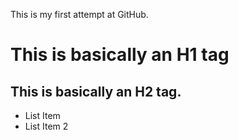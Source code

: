 This is my first attempt at GitHub.

# This is basically an H1 tag

## This is basically an H2 tag.

* List Item
* List Item 2